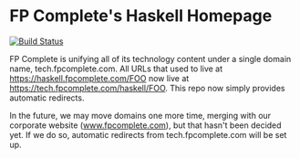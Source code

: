 # FP Complete's Haskell Homepage

[![Build Status](https://travis-ci.org/fpco/haskell.fpcomplete.com.svg?branch=master)](https://travis-ci.org/fpco/haskell.fpcomplete.com)

FP Complete is unifying all of its technology content under a single domain name, tech.fpcomplete.com. All URLs that used to live at https://haskell.fpcomplete.com/FOO now live at https://tech.fpcomplete.com/haskell/FOO. This repo now simply provides automatic redirects.

In the future, we may move domains one more time, merging with our corporate website (www.fpcomplete.com), but that hasn't been decided yet. If we do so, automatic redirects from tech.fpcomplete.com will be set up.
